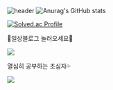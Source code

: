 ![header](https://capsule-render.vercel.app/api?&type=rounded&color=50C8FF&height=120&section=header&text=♡qlcskcode♥&fontColor=FFFFFF&fontSize=40)
![Anurag's GitHub stats](https://github-readme-stats.vercel.app/api?username=qlcskcode&show_icons=true&theme=default)

[![Solved.ac Profile](http://mazassumnida.wtf/api/generate_badge?boj=qlcskcode)](https://solved.ac/qlcskcode)<br/>

🍒일상블로그 놀러오세요🍒

<a href="https://blog.naver.com/qlcskcode" target="_blank"><img src="https://img.shields.io/badge/일상-색코드?style=flat-square&logo=Naver&logoColor=white"/></a>

열심히 공부하는 초심자💦

<img src="https://img.shields.io/badge/배우는중-배경색?style=social&logo=Python&logoColor=99CCFF"/></a>
